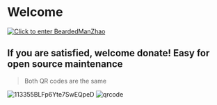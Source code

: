 # Welcome

<a href='http://www.lingyuzhao.top/'>
  <img src='https://user-images.githubusercontent.com/113756063/192980222-2746119b-0b95-4260-963f-93f52e546dc9.png' title='BeardedManZhao's website center!' alt='Click to enter BeardedManZhao's website!'>
</a>

<!-- 
<img align="left" src="https://github-readme-stats.vercel.app/api?username=BeardedManZhao&include_all_commits=true&count_private-true&custom_title=BeardedManZhao'%20GitHub%20Stats&line_height=30&show_icons=true&hide_border=true&bg_color=192133&title_color=efb752&icon_color=efb752&text_color=70bed9" width="100%"/>
<br>
-->

## If you are satisfied, welcome donate! Easy for open source maintenance

> Both QR codes are the same

![113355BLFp6Yte7SwEQpeD](https://github.com/BeardedManZhao/BeardedManZhao/assets/113756063/3645d837-38ef-4560-8185-2722e80a0018)
![qrcode](https://github.com/BeardedManZhao/BeardedManZhao/assets/113756063/9ae6f758-bb3d-4824-84f0-8c6be8a01969)
